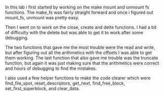 In this lab i first started by working on the make mount and unmount fs functions. The make_fs was fairly straight forward and once i figured out mount_fs, unmount was pretty easy. 

Then I went on to work on the close, create and delte functions. I had a bit of difficulty with the delete but was able to get it to work after some debugging.

The two functions that gave me the most trouble were the read and write, but after figuring out all the arithmetics with the offsets I was able to get them working. The last function that also gave me trouble was the truncate function, but again it was just making sure that the arithmetics were correct and hours of debugging to find the mistakes.

I also used a few helper functions to make the code clearer which were find_file_spot, reset_descriptors, get_next, find_free_block, set_first_superblock, and clear_data.
